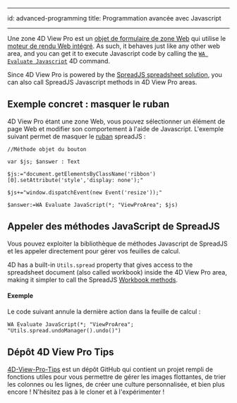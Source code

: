 - - -
id: advanced-programming title: Programmation avancée avec Javascript
- - -

Une zone 4D View Pro est un [objet de formulaire de zone Web](../FormObjects/webArea_overview.md) qui utilise le [moteur de rendu Web intégré](../FormObjects/properties_WebArea.md#use-embedded-web-rendering-engine). As such, it behaves just like any other web area, and you can get it to execute Javascript code by calling the [`WA Evaluate Javascript`](https://doc.4d.com/4dv20/help/command/en/page1029.html) 4D command.

Since 4D View Pro is powered by the [SpreadJS spreadsheet solution](https://developer.mescius.com/spreadjs), you can also call SpreadJS Javascript methods in 4D View Pro areas.

## Exemple concret : masquer le ruban

4D View Pro étant une zone Web, vous pouvez sélectionner un élément de page Web et modifier son comportement à l'aide de Javascript. L'exemple suivant permet de masquer le [ruban](./configuring.md#ribbon) spreadJS :

```4d
//Méthode objet du bouton

var $js; $answer : Text

$js:="document.getElementsByClassName('ribbon')[0].setAttribute('style','display: none');"

$js+="window.dispatchEvent(new Event('resize'));"

$answer:=WA Evaluate JavaScript(*; "ViewProArea"; $js)
```

## Appeler des méthodes JavaScript de SpreadJS

Vous pouvez exploiter la bibliothèque de méthodes Javascript de SpreadJS et les appeler directement pour gérer vos feuilles de calcul.

4D has a built-in `Utils.spread` property that gives access to the spreadsheet document (also called workbook) inside the 4D View Pro area, making it simpler to call the SpreadJS [Workbook methods](https://developer.mescius.com/spreadjs/api/modules/GC.Data).

#### Exemple

Le code suivant annule la dernière action dans la feuille de calcul :

```4d
WA Evaluate JavaScript(*; "ViewProArea"; "Utils.spread.undoManager().undo()")
```

## Dépôt 4D View Pro Tips

[4D-View-Pro-Tips](https://github.com/4d-depot/4D-View-Pro-Tips) est un dépôt GitHub qui contient un projet rempli de fonctions utiles pour vous permettre de gérer les images flottantes, de trier les colonnes ou les lignes, de créer une culture personnalisée, et bien plus encore ! N'hésitez pas à le cloner et à l'expérimenter ! 
